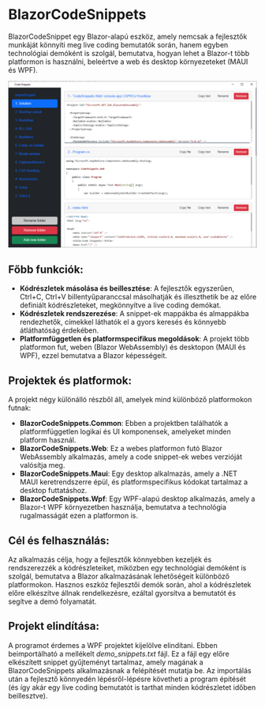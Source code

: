 # BlazorCodeSnippets

BlazorCodeSnippet egy Blazor-alapú eszköz, amely nemcsak a fejlesztők munkáját könnyíti meg live coding bemutatók során, hanem egyben technológiai demóként is szolgál, bemutatva, hogyan lehet a Blazor-t több platformon is használni, beleértve a web és desktop környezeteket (MAUI és WPF).

![](screen_1.png)

## Főbb funkciók:
- **Kódrészletek másolása és beillesztése**: A fejlesztők egyszerűen, Ctrl+C, Ctrl+V billentyűparanccsal másolhatják és illeszthetik be az előre definiált kódrészleteket, megkönnyítve a live coding demókat.
- **Kódrészletek rendszerezése**: A snippet-ek mappákba és almappákba rendezhetők, címekkel láthatók el a gyors keresés és könnyebb átláthatóság érdekében.
- **Platformfüggetlen és platformspecifikus megoldások**: A projekt több platformon fut, weben (Blazor WebAssembly) és desktopon (MAUI és WPF), ezzel bemutatva a Blazor képességeit.

## Projektek és platformok:
A projekt négy különálló részből áll, amelyek mind különböző platformokon futnak:

- **BlazorCodeSnippets.Common**: Ebben a projektben találhatók a platformfüggetlen logikai és UI komponensek, amelyeket minden platform használ.
- **BlazorCodeSnippets.Web**: Ez a webes platformon futó Blazor WebAssembly alkalmazás, amely a code snippet-ek webes verzióját valósítja meg.
- **BlazorCodeSnippets.Maui**: Egy desktop alkalmazás, amely a .NET MAUI keretrendszerre épül, és platformspecifikus kódokat tartalmaz a desktop futtatáshoz.
- **BlazorCodeSnippets.Wpf**: Egy WPF-alapú desktop alkalmazás, amely a Blazor-t WPF környezetben használja, bemutatva a technológia rugalmasságát ezen a platformon is.

## Cél és felhasználás:
Az alkalmazás célja, hogy a fejlesztők könnyebben kezeljék és rendszerezzék a kódrészleteiket, miközben egy technológiai demóként is szolgál, bemutatva a Blazor alkalmazásának lehetőségeit különböző platformokon. Hasznos eszköz fejlesztői demók során, ahol a kódrészletek előre elkészítve állnak rendelkezésre, ezáltal gyorsítva a bemutatót és segítve a demó folyamatát.

## Projekt elindítása:
A programot érdemes a WPF projektet kijelölve elindítani. Ebben beimportálható a mellékelt *demo_snippets.txt* fájl. Ez a fájl egy előre elkészített snippet gyűjteményt tartalmaz, amely magának a BlazorCodeSnippets alkalmazásnak a felépítését mutatja be. Az importálás után a fejlesztő könnyedén lépésről-lépésre követheti a program építését (és így akár egy live coding bemutatót is tarthat minden kódrészletet időben beillesztve).
